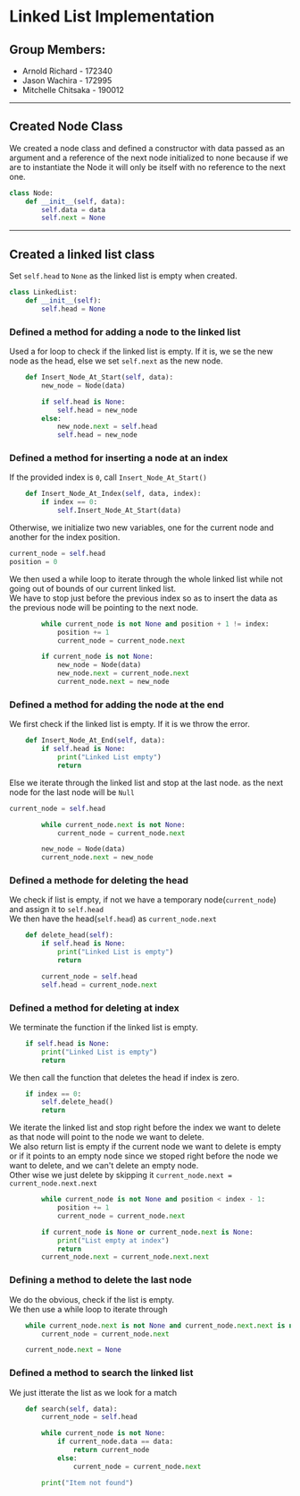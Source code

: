 # Linked List Implementation
## Group Members:
* Arnold Richard - 172340
* Jason  Wachira - 172995
* Mitchelle Chitsaka - 190012
---
## Created Node Class
We created a node class and defined a constructor with data passed as an argument and a reference of the next node initialized to none because if we are to instantiate the Node it will only be itself with no reference to the next one. 
```python
class Node:
    def __init__(self, data):
        self.data = data
        self.next = None
```
---
## Created a linked list class
Set `self.head` to `None` as the linked list is empty when created.
```python
class LinkedList:
    def __init__(self):
        self.head = None
```
### Defined a method for adding a node to the linked list
Used a for loop to check if the linked list is empty. If it is, we se the new node as the head, else we set `self.next` as the new node.
```python
    def Insert_Node_At_Start(self, data):
        new_node = Node(data)

        if self.head is None:
            self.head = new_node
        else:
            new_node.next = self.head
            self.head = new_node
```

### Defined a method for inserting a node at an index
If the provided index is `0`, call `Insert_Node_At_Start()`
```python
    def Insert_Node_At_Index(self, data, index):
        if index == 0:
            self.Insert_Node_At_Start(data)
```
Otherwise, we initialize two new variables, one for the current node and another for the index position.
```python
current_node = self.head
position = 0
```

We then used a while loop to iterate through the whole linked list while not going out of bounds of our current linked list.<br>
We have to stop just before the previous index so as to insert the data as the previous node will be pointing to the next node.
```python
        while current_node is not None and position + 1 != index:
            position += 1
            current_node = current_node.next

        if current_node is not None:
            new_node = Node(data)
            new_node.next = current_node.next
            current_node.next = new_node
```
### Defined a method for adding the node at the end
We first check if the linked list is empty. If it is we throw the error.
```python
    def Insert_Node_At_End(self, data):
        if self.head is None:
            print("Linked List empty")
            return
```
Else we iterate through the linked list and stop at the last node. as the next node for the last node will be `Null`<br>
```python
current_node = self.head

        while current_node.next is not None:
            current_node = current_node.next

        new_node = Node(data)
        current_node.next = new_node
```

### Defined a methode for deleting the head
We check if list is empty, if not we have a temporary node(`current_node`) and assign it to `self.head` <br>
We then have the head(`self.head`) as `current_node.next`<br>

```python
    def delete_head(self):
        if self.head is None:
            print("Linked List is empty")
            return

        current_node = self.head
        self.head = current_node.next
```

### Defined a method for deleting at index
We terminate the function if the linked list is empty.<br>
```python
    if self.head is None:
        print("Linked List is empty")
        return
```
We then call the function that deletes the head if index is zero.
```python
    if index == 0:
        self.delete_head()
        return
```
We iterate the linked list and stop right before the index we want to delete as that node will point to the node we want to delete.<br>
We also return list is empty if the current node we want to delete is empty or if it points to an empty node since we stoped right before the node we want to delete, and we can't delete an empty node.<br>
Other wise we just delete by skipping it `current_node.next = current_node.next.next`
```python
        while current_node is not None and position < index - 1:
            position += 1
            current_node = current_node.next

        if current_node is None or current_node.next is None:
            print("List empty at index")
            return
        current_node.next = current_node.next.next
```

### Defining a method to delete the last node
We do the obvious, check if the list is empty.<br>
We then use a while loop to iterate through
```python
    while current_node.next is not None and current_node.next.next is not None:
        current_node = current_node.next

    current_node.next = None
```

### Defined a method to search the linked list
We just itterate the list as we look for a match
```python
    def search(self, data):
        current_node = self.head

        while current_node is not None:
            if current_node.data == data:
                return current_node
            else:
                current_node = current_node.next

        print("Item not found")
```